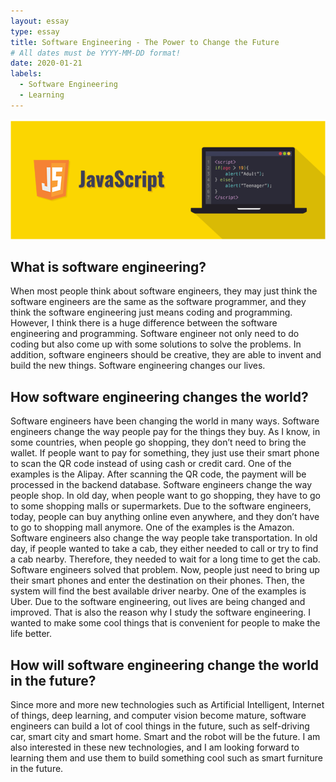 ```yaml
---
layout: essay
type: essay
title: Software Engineering - The Power to Change the Future
# All dates must be YYYY-MM-DD format!
date: 2020-01-21
labels: 
  - Software Engineering
  - Learning
---
```


<img class="ui small floated image" src="../images/JS.PNG">

## What is software engineering?

When most people think about software engineers, they may just think the software engineers are the same as the software programmer, and they think the software engineering just means coding and programming.  However, I think there is a huge difference between the software engineering and programming.  Software engineer not only need to do coding but also come up with some solutions to solve the problems.  In addition, software engineers should be creative, they are able to invent and build the new things.  Software engineering changes our lives. 


## How software engineering changes the world?

Software engineers have been changing the world in many ways.  Software engineers change the way people pay for the things they buy.  As I know, in some countries, when people go shopping, they don’t need to bring the wallet.  If people want to pay for something, they just use their smart phone to scan the QR code instead of using cash or credit card.  One of the examples is the Alipay.  After scanning the QR code, the payment will be processed in the backend database.   Software engineers change the way people shop.  In old day, when people want to go shopping, they have to go to some shopping malls or supermarkets.  Due to the software engineers, today, people can buy anything online even anywhere, and they don’t have to go to shopping mall anymore. One of the examples is the Amazon.  Software engineers also change the way people take transportation.  In old day, if people wanted to take a cab, they either needed to call or try to find a cab nearby.  Therefore, they needed to wait for a long time to get the cab.  Software engineers solved that problem.  Now, people just need to bring up their smart phones and enter the destination on their phones.  Then, the system will find the best available driver nearby.  One of the examples is Uber.
Due to the software engineering, out lives are being changed and improved.  That is also the reason why I study the software engineering.  I wanted to make some cool things that is convenient for people to make the life better.



## How will software engineering change the world in the future?

Since more and more new technologies such as Artificial Intelligent, Internet of things, deep learning, and computer vision become mature, software engineers can build a lot of cool things in the future, such as self-driving car, smart city and smart home.  Smart and the robot will be the future.  I am also interested in these new technologies, and I am looking forward to learning them and use them to build something cool such as smart furniture in the future.  
